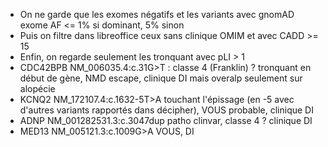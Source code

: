- On ne garde que les exomes négatifs et les variants avec gnomAD exome AF <= 1% si dominant, 5% sinon
- Puis on filtre dans libreoffice ceux sans clinique OMIM et avec CADD >= 15
- Enfin, on regarde seulement les tronquant avec pLI > 1
- CDC42BPB	NM_006035.4:c.31G>T : classe 4 (Franklin) ? tronquant en début de gène, NMD escape, clinique DI mais overalp seulement sur alopécie
- KCNQ2 NM_172107.4:c.1632-5T>A touchant l'épissage (en -5 avec d'autres variants rapportés dans décipher), VOUS probable, clinique DI
- ADNP NM_001282531.3:c.3047dup patho clinvar, classe 4 ? clinique DI
- MED13 NM_005121.3:c.1009G>A VOUS, DI